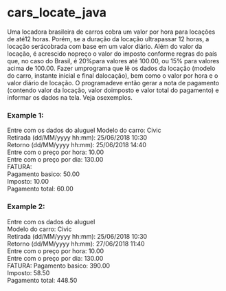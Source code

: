 # cars_locate_java

Uma locadora brasileira de carros cobra um valor por hora para locações de até12 horas. Porém, se a duração da locação ultrapassar 12 horas, a locação serácobrada com base em um valor diário. Além do valor da locação, é acrescido nopreço o valor do imposto conforme regras do país que, no caso do Brasil, é 20%para valores até 100.00, ou 15% para valores acima de 100.00. Fazer umprograma que lê os dados da locação (modelo do carro, instante inicial e final dalocação), bem como o valor por hora e o valor diário de locação. O programadeve então gerar a nota de pagamento (contendo valor da locação, valor doimposto e valor total do pagamento) e informar os dados na tela. Veja osexemplos.

<h3>Example 1:</h3>

Entre com os dados do aluguel
Modelo do carro: Civic <br>
Retirada (dd/MM/yyyy hh:mm): 25/06/2018 10:30<br>
Retorno (dd/MM/yyyy hh:mm): 25/06/2018 14:40<br>
Entre com o preço por hora: 10.00<br>
Entre com o preço por dia: 130.00<br>
FATURA:<br>
Pagamento basico: 50.00<br>
Imposto: 10.00<br>
Pagamento total: 60.00<br>

<h3>Example 2:</h3>

Entre com os dados do aluguel<br>
Modelo do carro: Civic<br>
Retirada (dd/MM/yyyy hh:mm): 25/06/2018 10:30<br>
Retorno (dd/MM/yyyy hh:mm): 27/06/2018 11:40<br>
Entre com o preço por hora: 10.00<br>
Entre com o preço por dia: 130.00<br>
FATURA:
Pagamento basico: 390.00<br>
Imposto: 58.50<br>
Pagamento total: 448.50<br>

